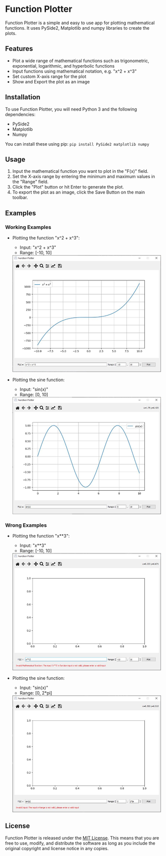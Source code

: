 # Function Plotter

Function Plotter is a simple and easy to use app for plotting mathematical functions. It uses PySide2, Matplotlib and numpy libraries to create the plots.

## Features

-   Plot a wide range of mathematical functions such as trigonometric, exponential, logarithmic, and hyperbolic functions
-   Input functions using mathematical notation, e.g. "x^2 + x^3"
-   Set custom X-axis range for the plot
-   Show and Export the plot as an image

## Installation

To use Function Plotter, you will need Python 3 and the following dependencies:

-   PySide2
-   Matplotlib
-   Numpy

You can install these using pip:
`pip install PySide2 matplotlib numpy` 

## Usage

1.  Input the mathematical function you want to plot in the "F(x)" field.
2.  Set the X-axis range by entering the minimum and maximum values in the "Range" field.
3.  Click the "Plot" button or hit Enter to generate the plot.
4.  To export the plot as an image, click the Save Button on the main toolbar.

## Examples

### Working Examples
-   Plotting the function "x^2 + x^3":
    -   Input: "x^2 + x^3"
    -   Range: [-10, 10]
	<img title="working example 1" alt="Alt text" src="/Examples/working1.JPG">

-   Plotting the sine function:
    -   Input: "sin(x)"
    -   Range: [0, 10]
	<img title="working example 2" alt="Alt text" src="/Examples/working2.JPG">
### Wrong Examples
-   Plotting the function "x**3":
    -   Input: "x**3"
    -   Range: [-10, 10]
	<img title="working example 1" alt="Alt text" src="/Examples/wrong1.JPG">

-   Plotting the sine function:
    -   Input: "sin(x)"
    -   Range: [0, 2*pi]
	<img title="working example 2" alt="Alt text" src="/Examples/wrong2.JPG">
## License
Function Plotter is released under the [MIT License](https://opensource.org/licenses/MIT). This means that you are free to use, modify, and distribute the software as long as you include the original copyright and license notice in any copies.
